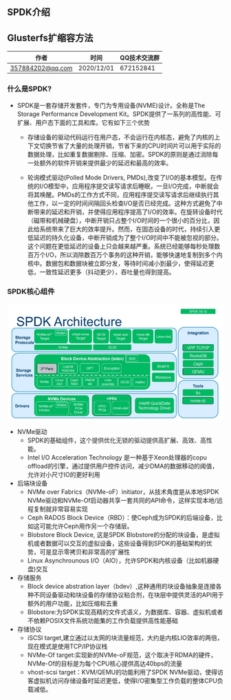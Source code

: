 ## SPDK介绍

## Glusterfs扩缩容方法


| 作者             | 时间       | QQ技术交流群                      |
| ---------------- | ---------- | ----------------- |
| 357884202@qq.com | 2020/12/01 | 672152841 |


### 什么是SPDK?

- SPDK是一套存储开发套件，专门为专用设备(NVME)设计。全称是The Storage Performance Development Kit。SPDK提供了一系列的高性能、可扩展、用户态下面的工具和库。它有如下三个优势

  - 存储设备的驱动代码运行在用户态，不会运行在内核态，避免了内核的上下文切换节省了大量的处理开销，节省下来的CPU时间片可以用于实际的数据处理，比如重复数据剔除、压缩、加密。SPDK的原则是通过消除每一处额外的软件开销来提供最少的延迟和最高的效率。

  - 轮询模式驱动(Polled Mode Drivers, PMDs),改变了I/O的基本模型。在传统的I/O模型中，应用程序提交读写请求后睡眠，一旦I/O完成，中断就会将其唤醒。PMDs的工作方式不同，应用程序提交读写请求后继续执行其他工作，以一定的时间间隔回头检查I/O是否已经完成。这种方式避免了中断带来的延迟和开销，并使得应用程序提高了I/O的效率。在旋转设备时代（磁带和机械硬盘），中断开销只占整个I/O时间的一个很小的百分比，因此给系统带来了巨大的效率提升。然而，在固态设备的时代，持续引入更低延迟的持久化设备，中断开销成为了整个I/O时间中不能被忽视的部分。这个问题在更低延迟的设备上只会越来越严重。系统已经能够每秒处理数百万个I/O，所以消除数百万个事务的这种开销，能够快速地复制到多个内核中。数据包和数据块被立即分发，等待时间减小到最少，使得延迟更低，一致性延迟更多（抖动更少），吞吐量也得到提高。

    
### SPDK核心组件

![spdk](../images/spdk.jpg)

- NVMe驱动
  - SPDK的基础组件，这个提供优化无锁的驱动提供高扩展、高效、高性能。
  - Intel I/O Acceleration Technology 是一种基于Xeon处理器的copu offload的引擎，通过提供用户控件访问，减少DMA的数据移动的阈值，允许对小尺寸IO的更好利用
- 后端块设备
  - NVMe over Fabrics（NVMe-oF）initiator，从技术角度是从本地SPDK NVMe驱动和NVMe-Of启动器共享一套共同的API命令，这样实现本地/远程复制就非常容易实现
  - Ceph RADOS Block Device（RBD）：使Ceph成为SPDK的后端设备，比如这可能允许Ceph用作另一个存储层。
  - Blobstore Block Device, 这是SPDK Blobstore的分配的块设备，是虚拟机或者数据可以交互的虚拟设备，这些设备得到SPDK的基础架构的优势，可是显示零拷贝和非常高的扩展性
  - Linux Asynchrounous I/O（AIO），允许SPDK和内核设备（比如机器硬盘)交互
- 存储服务
  - Block device abstration layer（bdev）,这种通用的块设备抽象是连接各种不同设备驱动和块设备的存储协议粘合剂，在块层中提供灵活的API用于额外的用户功能，比如压缩和去重
  - Blobstore:为SPDK实现高精的文件式语义，为数据库、容器、虚拟机或者不依赖POSIX文件系统功能集的工作负载提供高性能基础
- 存储协议
  - iSCSI target,建立通过以太网的块流量规范，大约是内核LIO效率的两倍，现在模式是使用TCP/IP协议栈
  - NVMe-Of target:实现新的NVMe-oF规范，这个取决于RDMA的硬件，NVMe-Of的目标是为每个CPU核心提供高达40bps的流量
  - vhost-scsi target：KVM/QEMU的功能利用了SPDK NVMe驱动，使得访客虚拟机访问存储设备时延迟更低，使得I/O密集型工作负载的整体CPU负载减低。
